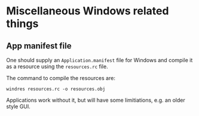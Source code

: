 # Miscellaneous Windows related things

## App manifest file

One should supply an `Application.manifest` file for Windows and compile it as a resource using the `resources.rc` file.

The command to compile the resources are:

```
windres resources.rc -o resources.obj
```

Applications work without it, but will have some limitiations, e.g. an older style GUI.